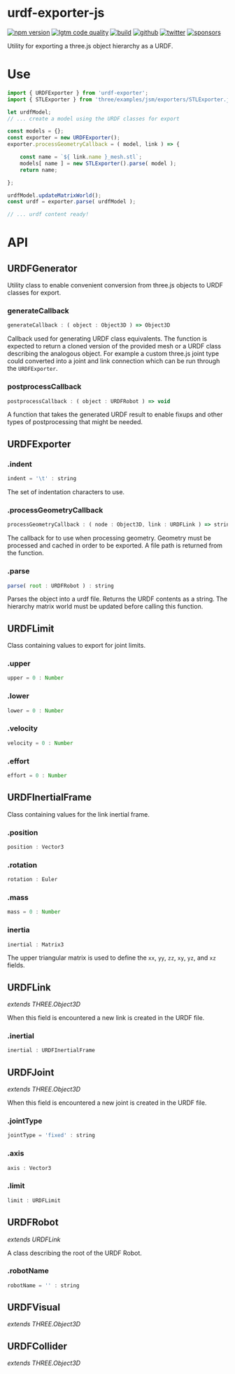 # urdf-exporter-js

[![npm version](https://img.shields.io/npm/v/urdf-exporter.svg?style=flat-square)](https://www.npmjs.com/package/urdf-exporter)
[![lgtm code quality](https://img.shields.io/lgtm/grade/javascript/g/gkjohnson/urdf-exporter-js.svg?style=flat-square&label=code-quality)](https://lgtm.com/projects/g/gkjohnson/urdf-exporter-js/)
[![build](https://img.shields.io/github/workflow/status/gkjohnson/urdf-exporter-js/Node.js%20CI?style=flat-square&label=build)](https://github.com/gkjohnson/urdf-exporter-js/actions)
[![github](https://flat.badgen.net/badge/icon/github?icon=github&label)](https://github.com/gkjohnson/urdf-exporter-js/)
[![twitter](https://flat.badgen.net/twitter/follow/garrettkjohnson)](https://twitter.com/garrettkjohnson)
[![sponsors](https://img.shields.io/github/sponsors/gkjohnson?style=flat-square&color=1da1f2)](https://github.com/sponsors/gkjohnson/)

Utility for exporting a three.js object hierarchy as a URDF.

# Use

```js
import { URDFExporter } from 'urdf-exporter';
import { STLExporter } from 'three/examples/jsm/exporters/STLExporter.js';

let urdfModel;
// ... create a model using the URDF classes for export

const models = {};
const exporter = new URDFExporter();
exporter.processGeometryCallback = ( model, link ) => {

	const name = `${ link.name }_mesh.stl`;
	models[ name ] = new STLExporter().parse( model );
	return name;

};

urdfModel.updateMatrixWorld();
const urdf = exporter.parse( urdfModel );

// ... urdf content ready!

```


# API

## URDFGenerator

Utility class to enable convenient conversion from three.js objects to URDF classes for export.

### generateCallback

```js
generateCallback : ( object : Object3D ) => Object3D
```

Callback used for generating URDF class equivalents. The function is expected to return a cloned version of the provided mesh or a URDF class describing the analogous object. For example a custom three.js joint type could converted into a joint and link connection which can be run through the `URDFExporter`.

### postprocessCallback

```js
postprocessCallback : ( object : URDFRobot ) => void
```

A function that takes the generated URDF result to enable fixups and other types of postprocessing that might be needed.

## URDFExporter

### .indent

```js
indent = '\t' : string
```

The set of indentation characters to use.

### .processGeometryCallback

```js
processGeometryCallback : ( node : Object3D, link : URDFLink ) => string
```

The callback for to use when processing geometry. Geometry must be processed and cached in order to be exported. A file path is returned from the function.

### .parse

```js
parse( root : URDFRobot ) : string
```

Parses the object into a urdf file. Returns the URDF contents as a string. The hierarchy matrix world must be updated before calling this function.

## URDFLimit

Class containing values to export for joint limits.

### .upper

```js
upper = 0 : Number
```

### .lower

```js
lower = 0 : Number
```

### .velocity

```js
velocity = 0 : Number
```

### .effort

```js
effort = 0 : Number
```

## URDFInertialFrame

Class containing values for the link inertial frame.

### .position

```js
position : Vector3
```

### .rotation

```js
rotation : Euler
```

### .mass

```js
mass = 0 : Number
```

### inertia

```js
inertial : Matrix3
```

The upper triangular matrix is used to define the `xx`, `yy`, `zz`, `xy`, `yz`, and `xz` fields.

## URDFLink

_extends THREE.Object3D_

When this field is encountered a new link is created in the URDF file.

### .inertial

```js
inertial : URDFInertialFrame
```

## URDFJoint

_extends THREE.Object3D_

When this field is encountered a new joint is created in the URDF file.

### .jointType

```js
jointType = 'fixed' : string
```

### .axis

```js
axis : Vector3
```

### .limit

```js
limit : URDFLimit
```

## URDFRobot

_extends URDFLink_

A class describing the root of the URDF Robot.

### .robotName

```js
robotName = '' : string
```

## URDFVisual

_extends THREE.Object3D_

## URDFCollider

_extends THREE.Object3D_

